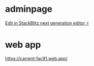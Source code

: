 # adminpage

[Edit in StackBlitz next generation editor ⚡️](https://stackblitz.com/~/github.com/meghasingh26/adminpage)

# web app

https://carrent-fac91.web.app/  
